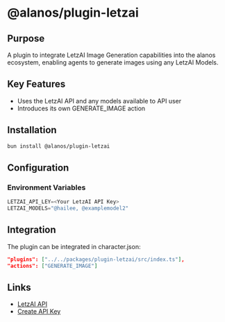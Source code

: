 # @alanos/plugin-letzai

## Purpose

A plugin to integrate LetzAI Image Generation capabilities into the alanos ecosystem, enabling agents to generate images using any LetzAI Models.

## Key Features

- Uses the LetzAI API and any models available to API user
- Introduces its own GENERATE_IMAGE action

## Installation

```bash
bun install @alanos/plugin-letzai
```

## Configuration

### Environment Variables

```typescript
LETZAI_API_LEY=<Your LetzAI API Key>
LETZAI_MODELS="@hailee, @examplemodel2"
```

## Integration

The plugin can be integrated in character.json:

```json
"plugins": ["../../packages/plugin-letzai/src/index.ts"],
"actions": ["GENERATE_IMAGE"]
```

## Links

- [LetzAI API](https://www.letz.ai/docs/api)
- [Create API Key](https://www.letz.ai/subscription)
